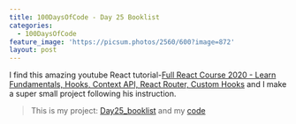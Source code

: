 ```yaml
---
title: 100DaysOfCode - Day 25 Booklist
categories:
  - 100DaysOfCode
feature_image: 'https://picsum.photos/2560/600?image=872'
layout: post
---
```


I find this amazing youtube React tutorial-[Full React Course 2020 - Learn Fundamentals, Hooks, Context API, React Router, Custom Hooks](https://www.youtube.com/watch?v=4UZrsTqkcW4) and I make a super small project following his instruction.

> This is my project: [Day25_booklist](https://portfolio.tsainei.com/100DaysOfCode/Day25_booklist/) and my [code](https://github.com/tsainei/portfolio/tree/main/100DaysOfCode/Day25_booklist)
